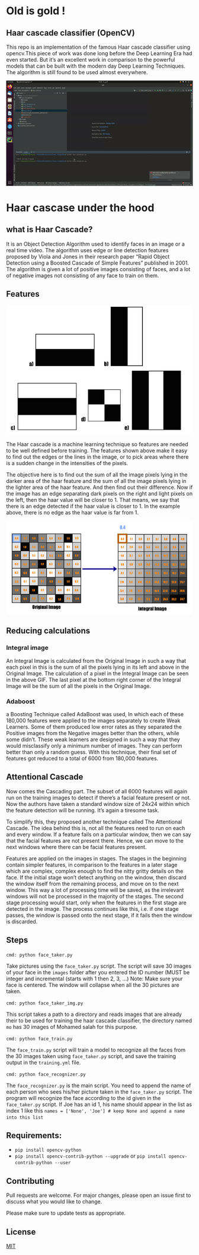 # Old is gold !
## Haar cascade classifier (OpenCV)

This repo is an implementation of the famous Haar cascade classifier using opencv.This piece of work was done long before the Deep Learning Era had even started. But it’s an excellent work in comparison to the powerful models that can be built with the modern day Deep Learning Techniques. The algorithm is still found to be used almost everywhere. 

![alt text](https://github.com/mohamedgamal7/OldisGold/blob/master/ezgif.com-gif-maker.gif)

# Haar cascase under the hood 

## what is Haar Cascade? 
 
It is an Object Detection Algorithm used to identify faces in an image or a real time video. The algorithm uses edge or line detection features proposed by Viola and Jones in their research paper “Rapid Object Detection using a Boosted Cascade of Simple Features” published in 2001. The algorithm is given a lot of positive images consisting of faces, and a lot of negative images not consisting of any face to train on them. 


## Features

![alt text](https://github.com/mohamedgamal7/OldisGold/blob/master/pics/1*fQBZTdPk_YzaR7If7Sjzxg.png)


The Haar cascade is a machine learning technique so features are needed to be well defined before training. The features shown above make it easy to find out the edges or the lines in the image, or to pick areas where there is a sudden change in the intensities of the pixels.



The objective here is to find out the sum of all the image pixels lying in the darker area of the haar feature and the sum of all the image pixels lying in the lighter area of the haar feature. And then find out their difference. Now if the image has an edge separating dark pixels on the right and light pixels on the left, then the haar value will be closer to 1. That means, we say that there is an edge detected if the haar value is closer to 1. In the example above, there is no edge as the haar value is far from 1.

![alt text](https://github.com/mohamedgamal7/OldisGold/blob/master/pics/1*K2r9aTsaU-spymgjcMCWAA.gif)

 
## Reducing calculations 

### Integral image 

An Integral Image is calculated from the Original Image in such a way that each pixel in this is the sum of all the pixels lying in its left and above in the Original Image. The calculation of a pixel in the Integral Image can be seen in the above GIF. The last pixel at the bottom right corner of the Integral Image will be the sum of all the pixels in the Original Image.

### Adaboost
a Boosting Technique called AdaBoost was used, In which each of these 180,000 features were applied to the images separately to create Weak Learners. Some of them produced low error rates as they separated the Positive images from the Negative images better than the others, while some didn’t. These weak learners are designed in such a way that they would misclassify only a minimum number of images. They can perform better than only a random guess. With this technique, their final set of features got reduced to a total of 6000 from 180,000 features.

## Attentional Cascade

Now comes the Cascading part. The subset of all 6000 features will again run on the training images to detect if there’s a facial feature present or not. Now the authors have taken a standard window size of 24x24 within which the feature detection will be running. It’s again a tiresome task.

To simplify this, they proposed another technique called The Attentional Cascade. The idea behind this is, not all the features need to run on each and every window. If a feature fails on a particular window, then we can say that the facial features are not present there. Hence, we can move to the next windows where there can be facial features present.

Features are applied on the images in stages. The stages in the beginning contain simpler features, in comparison to the features in a later stage which are complex, complex enough to find the nitty gritty details on the face. If the initial stage won’t detect anything on the window, then discard the window itself from the remaining process, and move on to the next window. This way a lot of processing time will be saved, as the irrelevant windows will not be processed in the majority of the stages.
The second stage processing would start, only when the features in the first stage are detected in the image. The process continues like this, i.e. if one stage passes, the window is passed onto the next stage, if it fails then the window is discarded.


## Steps

`cmd: python face_taker.py`

 Take pictures using the `face_taker.py` script. The script will save 30 images of your face in the `images` folder after you entered the ID number (MUST be integer and incremental (starts with 1 then 2, 3, ...)
Note: Make sure your face is centered. The window will collapse when all the 30 pictures are taken.

`cmd: python face_taker_img.py`

This script takes a path to a directory and reads images that are already their to be used for training the haar cascade classifier, the directory named `mo` has 30 images of Mohamed salah for this purpose.


`cmd: python face_train.py`

The `face_train.py` script will train a model to recognize all the faces from the 30 images taken using `face_taker.py` script, and save the training output in the `training.yml` file.


`cmd: python face_recognizer.py`

 The `face_recognizer.py` is the main script. You need to append the name of each person who sees his/her picture taken in the `face_taker.py` script. The program will recognize the face according to the id given in the `face_taker.py` script. If Joe has an id 1, his name should appear in the list as index 1 like this `names = ['None', 'Joe'] # keep None and append a name into this list`

## Requirements:

- `pip install opencv-python`
- `pip install opencv-contrib-python --upgrade` or `pip install opencv-contrib-python --user`

## Contributing
Pull requests are welcome. For major changes, please open an issue first to discuss what you would like to change.

Please make sure to update tests as appropriate.

## License
[MIT](https://choosealicense.com/licenses/mit/)
